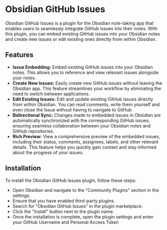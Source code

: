 # Obsidian GitHub Issues
Obsidian GitHub Issues is a plugin for the Obsidian note-taking app that enables users to seamlessly integrate GitHub issues into their notes. With this plugin, you can embed existing GitHub issues into your Obsidian notes and create new issues or edit existing ones directly from within Obsidian.

## Features
- **Issue Embedding:** Embed existing GitHub issues into your Obsidian notes. This allows you to reference and view relevant issues alongside your notes.
- **Create New Issues:** Easily create new GitHub issues without leaving the Obsidian app. This feature streamlines your workflow by eliminating the need to switch between applications.
- **Edit Existing Issues:** Edit and update existing GitHub issues directly from within Obsidian. You can read comments, write them yourself and even close the Issue without having to navigate to GitHub
- **Bidirectional Sync:** Changes made to embedded issues in Obsidian are automatically synchronized with the corresponding GitHub issues, ensuring seamless collaboration between your Obsidian notes and GitHub repositories.
- **Rich Preview:** View a comprehensive preview of the embedded issues, including their status, comments, assignees, labels, and other relevant details. This feature helps you quickly gain context and stay informed about the progress of your issues.

## Installation
To install the Obsidian GitHub Issues plugin, follow these steps:

- Open Obsidian and navigate to the "Community Plugins" section in the settings.
- Ensure that you have enabled third-party plugins.
- Search for "Obsidian GitHub Issues" in the plugin marketplace.
- Click the "Install" button next to the plugin name.
- Once the installation is complete, open the plugin settings and enter your GitHub Username and Personal Access Token


